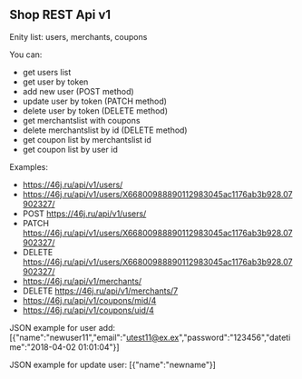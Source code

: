## Shop REST Api v1

Enity list: users, merchants, coupons

You can:
* get users list
* get user by token
* add new user (POST method)
* update user by token (PATCH method)
* delete user by token (DELETE method)
* get merchantslist with coupons
* delete merchantslist by id (DELETE method)
* get coupon list by merchantslist id
* get coupon list by user id

Examples:
* https://46j.ru/api/v1/users/
* https://46j.ru/api/v1/users/X66800988890112983045ac1176ab3b928.07902327/
* POST https://46j.ru/api/v1/users/
* PATCH https://46j.ru/api/v1/users/X66800988890112983045ac1176ab3b928.07902327/
* DELETE https://46j.ru/api/v1/users/X66800988890112983045ac1176ab3b928.07902327/
* https://46j.ru/api/v1/merchants/
* DELETE https://46j.ru/api/v1/merchants/7
* https://46j.ru/api/v1/coupons/mid/4
* https://46j.ru/api/v1/coupons/uid/4


JSON example for user add:
[{"name":"newuser11","email":"utest11@ex.ex","password":"123456","datetime":"2018-04-02 01:01:04"}]

JSON example for update user:
[{"name":"newname"}]
